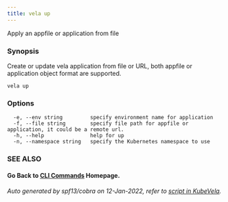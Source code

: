 ```yaml
---
title: vela up
---
```


Apply an appfile or application from file

### Synopsis

Create or update vela application from file or URL, both appfile or application object format are supported.

```
vela up
```

### Options

```
  -e, --env string         specify environment name for application
  -f, --file string        specify file path for appfile or application, it could be a remote url.
  -h, --help               help for up
  -n, --namespace string   specify the Kubernetes namespace to use
```

### SEE ALSO



#### Go Back to [CLI Commands](vela) Homepage.


###### Auto generated by spf13/cobra on 12-Jan-2022, refer to [script in KubeVela](https://github.com/oam-dev/kubevela/tree/master/hack/docgen).
